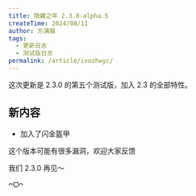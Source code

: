 ```yaml
---
title: 隐藏之年 2.3.0-alpha.5
createTime: 2024/08/11
author: 方漓猫
tags:
  - 更新日志
  - 测试版日志
permalink: /article/ivozhwyc/
---
```

这次更新是 2.3.0 的第五个测试版，加入 2.3 的全部特性。

<!-- more -->
## 新内容
- 加入了闪金盔甲

这个版本可能有很多漏洞，欢迎大家反馈

我们 2.3.0 再见～

 ᴖᗜᴖ